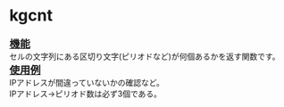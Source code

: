# kgcnt
<div><span style="text-decoration: underline;"><strong><span style="font-size: 14pt;">機能</span></strong></span></div>
<div>セルの文字列にある区切り文字(ピリオドなど)が何個あるかを返す関数です。</div>
<div></div>
<div><strong><span style="text-decoration: underline;"><span style="font-size: 14pt;">使用例</span></span></strong></div>
<div>IPアドレスが間違っていないかの確認など。</div>
<div>IPアドレス→ピリオド数は必ず3個である。</div>
<div></div>
<div></div>
